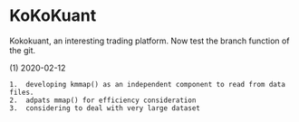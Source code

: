 # KoKoKuant
Kokokuant, an interesting trading platform.
Now test the branch function of the git.

(1) 2020-02-12

    1.  developing kmmap() as an independent component to read from data files.
    2.  adpats mmap() for efficiency consideration
    3.  considering to deal with very large dataset
